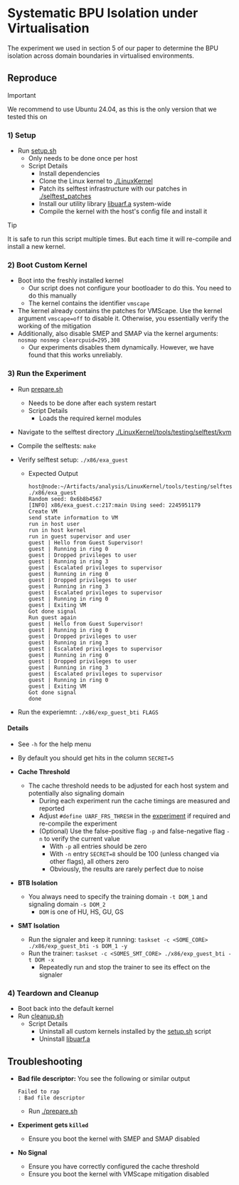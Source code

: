 # Systematic BPU Isolation under Virtualisation

The experiment we used in section 5 of our paper to determine the BPU isolation across domain boundaries in virtualised environments.

## Reproduce

> [!IMPORTANT]
> We recommend to use Ubuntu 24.04, as this is the only version that we tested this on

### 1) Setup

- Run [setup.sh]()
  - Only needs to be done once per host
  - Script Details
    - Install dependencies
    - Clone the Linux kernel to [./LinuxKernel]()
    - Patch its selftest infrastructure with our patches in [./selftest_patches]()
    - Install our utility library [libuarf.a](../uARF) system-wide
    - Compile the kernel with the host's config file and install it

> [!TIP]
> It is safe to run this script multiple times. But each time it will re-compile and install a new kernel.

### 2) Boot Custom Kernel

- Boot into the freshly installed kernel
  - Our script does not configure your bootloader to do this. You need to do this manually
  - The kernel contains the identifier `vmscape`
- The kernel already contains the patches for VMScape. Use the kernel argument `vmscape=off` to disable it. Otherwise, you essentially verify the working of the mitigation
- Additionally, also disable SMEP and SMAP via the kernel arguments: `nosmap nosmep clearcpuid=295,308`
    - Our experiments disables them dynamically. However, we have found that this works unreliably.

### 3) Run the Experiment

- Run [prepare.sh]()
  - Needs to be done after each system restart
  - Script Details
    - Loads the required kernel modules

- Navigate to the selftest directory [./LinuxKernel/tools/testing/selftest/kvm]()
- Compile the selftests: `make`
- Verify selftest setup: `./x86/exa_guest`
  - Expected Output

    ```
    host@node:~/Artifacts/analysis/LinuxKernel/tools/testing/selftests/kvm$ ./x86/exa_guest
    Random seed: 0x6b8b4567
    [INFO] x86/exa_guest.c:217:main Using seed: 2245951179
    Create VM
    send state information to VM
    run in host user
    run in host kernel
    run in guest supervisor and user
    guest | Hello from Guest Supervisor!
    guest | Running in ring 0
    guest | Dropped privileges to user
    guest | Running in ring 3
    guest | Escalated privileges to supervisor
    guest | Running in ring 0
    guest | Dropped privileges to user
    guest | Running in ring 3
    guest | Escalated privileges to supervisor
    guest | Running in ring 0
    guest | Exiting VM
    Got done signal
    Run guest again
    guest | Hello from Guest Supervisor!
    guest | Running in ring 0
    guest | Dropped privileges to user
    guest | Running in ring 3
    guest | Escalated privileges to supervisor
    guest | Running in ring 0
    guest | Dropped privileges to user
    guest | Running in ring 3
    guest | Escalated privileges to supervisor
    guest | Running in ring 0
    guest | Exiting VM
    Got done signal
    done
    ```

- Run the experiemnt: `./x86/exp_guest_bti FLAGS`

#### Details

- See `-h` for the help menu
- By default you should get hits in the column `SECRET=5`

- **Cache Threshold**
  - The cache threshold needs to be adjusted for each host system and potentially also signaling domain
    - During each experiment run the cache timings are measured and reported
    - Adjust `#define UARF_FRS_THRESH` in the [experiment](./selftests/exp_guest_bti.c) if required and re-compile the experiment
    - (Optional) Use the false-positive flag `-p` and false-negative flag `-n` to verify the current value
      - With `-p` all entries should be zero
      - With `-n` entry `SECRET=8` should be $100$ (unless changed via other flags), all others zero
      - Obviously, the results are rarely perfect due to noise

- **BTB Isolation**
  - You always need to specify the training domain `-t DOM_1` and signaling domain `-s DOM_2`
    - `DOM` is one of HU, HS, GU, GS

- **SMT Isolation**
    - Run the signaler and keep it running: `taskset -c <SOME_CORE> ./x86/exp_guest_bti -s DOM_1 -y`
    - Run the trainer: `taskset -c <SOMES_SMT_CORE> ./x86/exp_guest_bti -t DOM -x`
        - Repeatedly run and stop the trainer to see its effect on the signaler

### 4) Teardown and Cleanup

- Boot back into the default kernel
- Run [cleanup.sh]()
  - Script Details
    - Uninstall all custom kernels installed by the [setup.sh]() script
    - Uninstall [libuarf.a](../uARF)


## Troubleshooting

- **Bad file descriptor:** You see the following or similar output
    ```
    Failed to rap
    : Bad file descriptor
    ```
    - Run [./prepare.sh]()

- **Experiment gets `killed`**
    - Ensure you boot the kernel with SMEP and SMAP disabled

- **No Signal**
     - Ensure you have correctly configured the cache threshold
     - Ensure you boot the kernel with VMScape mitigation disabled
